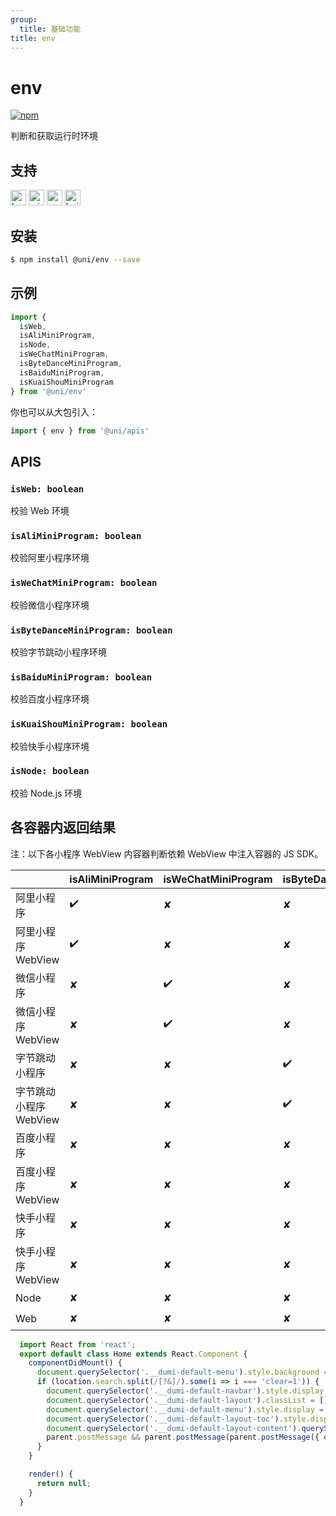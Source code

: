 ```yaml
---
group:
  title: 基础功能
title: env
---
```


# env

[![npm](https://img.shields.io/npm/v/@uni/env.svg)](https://www.npmjs.com/package/@uni/env)

判断和获取运行时环境

## 支持

<img alt="browser" src="https://gw.alicdn.com/tfs/TB1uYFobGSs3KVjSZPiXXcsiVXa-200-200.svg" width="25px" height="25px" title="h5" /> <img alt="miniApp" src="https://gw.alicdn.com/tfs/TB1bBpmbRCw3KVjSZFuXXcAOpXa-200-200.svg" width="25px" height="25px" title="阿里小程序" /> <img alt="wechatMiniprogram" src="https://img.alicdn.com/tfs/TB1slcYdxv1gK0jSZFFXXb0sXXa-200-200.svg" width="25px" height="25px" title="微信小程序" /> <img alt="baiduSmartProgram" src="https://img.alicdn.com/imgextra/i4/O1CN01jngdBb24yGv2Fu34G_!!6000000007459-2-tps-200-200.png" width="25px" height="25px" title="百度小程序">

## 安装

```bash
$ npm install @uni/env --save
```

## 示例

```javascript
import {
  isWeb,
  isAliMiniProgram,
  isNode,
  isWeChatMiniProgram,
  isByteDanceMiniProgram,
  isBaiduMiniProgram,
  isKuaiShouMiniProgram
} from '@uni/env'
```

你也可以从大包引入：

```js
import { env } from '@uni/apis'
```

## APIS

### `isWeb: boolean`

校验 Web 环境

### `isAliMiniProgram: boolean`

校验阿里小程序环境

### `isWeChatMiniProgram: boolean`

校验微信小程序环境

### `isByteDanceMiniProgram: boolean`

校验字节跳动小程序环境

### `isBaiduMiniProgram: boolean`

校验百度小程序环境

### `isKuaiShouMiniProgram: boolean`

校验快手小程序环境

### `isNode: boolean`

校验 Node.js 环境

## 各容器内返回结果

注：以下各小程序 WebView 内容器判断依赖 WebView 中注入容器的 JS SDK。

|                        | isAliMiniProgram | isWeChatMiniProgram | isByteDanceMiniProgram | isBaiduMiniProgram | isKuaiShouMiniProgram | isWeb | isWeex | isNode |
| ---------------------- | ---------------- | ------------------- | ---------------------- | ------------------ | --------------------- | ----- | ------ | ------ |
| 阿里小程序             | ✔️               | ✘                   | ✘                      | ✘                  | ✘                     | ✘     | ✘      | ✘      |
| 阿里小程序 WebView     | ✔️               | ✘                   | ✘                      | ✘                  | ✘                     | ✔️    | ✘      | ✘      |
| 微信小程序             | ✘                | ✔️                  | ✘                      | ✘                  | ✘                     | ✘     | ✘      | ✘      |
| 微信小程序 WebView     | ✘                | ✔️                  | ✘                      | ✘                  | ✘                     | ✔️    | ✘      | ✘      |
| 字节跳动小程序         | ✘                | ✘                   | ✔️                     | ✘                  | ✘                     | ✘     | ✘      | ✘      |
| 字节跳动小程序 WebView | ✘                | ✘                   | ✔️                     | ✘                  | ✘                     | ✔️    | ✘      | ✘      |
| 百度小程序             | ✘                | ✘                   | ✘                      | ✔️                 | ✘                     | ✘     | ✘      | ✘      |
| 百度小程序 WebView     | ✘                | ✘                   | ✘                      | ✔️                 | ✘                     | ✔️    | ✘      | ✘      |
| 快手小程序             | ✘                | ✘                   | ✘                      | ✘                  | ✔️                    | ✘     | ✘      | ✘      |
| 快手小程序 WebView     | ✘                | ✘                   | ✘                      | ✘                  | ✔️                    | ✔️    | ✘      | ✘      |
| Node                   | ✘                | ✘                   | ✘                      | ✘                  | ✘                     | ✘     | ✘      | ✔️     |
| Web                    | ✘                | ✘                   | ✘                      | ✘                  | ✘                     | ✔️    | ✘      | ✘      |


```jsx | inline
  import React from 'react';
  export default class Home extends React.Component {
    componentDidMount() {
      document.querySelector('.__dumi-default-menu').style.background = '#fff';
      if (location.search.split(/[?&]/).some(i => i === 'clear=1')) {
        document.querySelector('.__dumi-default-navbar').style.display = 'none';
        document.querySelector('.__dumi-default-layout').classList = [];
        document.querySelector('.__dumi-default-menu').style.display = 'none';
        document.querySelector('.__dumi-default-layout-toc').style.display = 'none';
        document.querySelector('.__dumi-default-layout-content').querySelector('.markdown').querySelector('h1').style.marginTop = 0;
        parent.postMessage && parent.postMessage(parent.postMessage({ event: 'syncIframeHeight', height: document.querySelector('.__dumi-default-layout-content').offsetHeight }, '*'));
      }
    }

    render() {
      return null;
    }
  }
```
